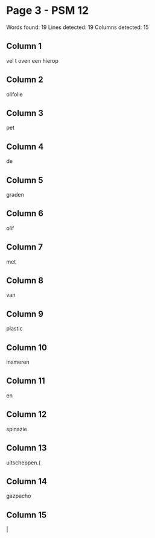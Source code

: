 # Page 3 - PSM 12

Words found: 19
Lines detected: 19
Columns detected: 15

## Column 1

vel t oven een hierop

## Column 2

olifolie

## Column 3

pet

## Column 4

de

## Column 5

graden

## Column 6

olif

## Column 7

met

## Column 8

van

## Column 9

plastic

## Column 10

insmeren

## Column 11

en

## Column 12

spinazie

## Column 13

uitscheppen.(

## Column 14

gazpacho

## Column 15

|
